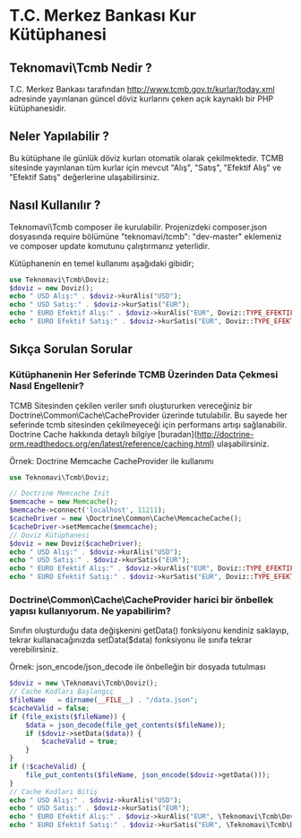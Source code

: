 # T.C. Merkez Bankası Kur Kütüphanesi
## Teknomavi\Tcmb Nedir ?
T.C. Merkez Bankası tarafından http://www.tcmb.gov.tr/kurlar/today.xml adresinde yayınlanan güncel döviz kurlarını çeken açık kaynaklı bir PHP kütüphanesidir.

## Neler Yapılabilir ?
Bu kütüphane ile günlük döviz kurları otomatik olarak çekilmektedir. 
TCMB sitesinde yayınlanan tüm kurlar için mevcut "Alış", "Satış", "Efektif Alış" ve "Efektif Satış" değerlerine ulaşabilirsiniz. 

## Nasıl Kullanılır ?
Teknomavi\Tcmb composer ile kurulabilir. 
Projenizdeki composer.json dosyasında require bölümüne "teknomavi/tcmb": "dev-master" eklemeniz ve composer update komutunu çalıştırmanız yeterlidir. 

Kütüphanenin en temel kullanımı aşağıdaki gibidir;
```php
use Teknomavi\Tcmb\Doviz;
$doviz = new Doviz();
echo " USD Alış:" . $doviz->kurAlis("USD");
echo " USD Satış:" . $doviz->kurSatis("EUR");
echo " EURO Efektif Alış:" . $doviz->kurAlis("EUR", Doviz::TYPE_EFEKTIFALIS);
echo " EURO Efektif Satış:" . $doviz->kurSatis("EUR", Doviz::TYPE_EFEKTIFSATIS);

```

## Sıkça Sorulan Sorular
### Kütüphanenin Her Seferinde TCMB Üzerinden Data Çekmesi Nasıl Engellenir?
TCMB Sitesinden çekilen veriler sınıfı oluştururken vereceğiniz bir Doctrine\Common\Cache\CacheProvider üzerinde tutulabilir. 
Bu sayede her seferinde tcmb sitesinden çekilmeyeceği için performans artışı sağlanabilir.
Doctrine Cache hakkında detaylı bilgiye [buradan](http://doctrine-orm.readthedocs.org/en/latest/reference/caching.html} ulaşabilirsiniz.

Örnek: Doctrine Memcache CacheProvider ile kullanımı
```php
use Teknomavi\Tcmb\Doviz;

// Doctrine Memcache Init
$memcache = new Memcache();
$memcache->connect('localhost', 11211);
$cacheDriver = new \Doctrine\Common\Cache\MemcacheCache();
$cacheDriver->setMemcache($memcache);
// Doviz Kütüphanesi
$doviz = new Doviz($cacheDriver);
echo " USD Alış:" . $doviz->kurAlis("USD");
echo " USD Satış:" . $doviz->kurSatis("EUR");
echo " EURO Efektif Alış:" . $doviz->kurAlis("EUR", Doviz::TYPE_EFEKTIFALIS);
echo " EURO Efektif Satış:" . $doviz->kurSatis("EUR", Doviz::TYPE_EFEKTIFSATIS);

```

### Doctrine\Common\Cache\CacheProvider harici bir önbellek yapısı kullanıyorum. Ne yapabilirim?
Sınıfın oluşturduğu data değişkenini getData() fonksiyonu kendiniz saklayıp, tekrar kullanacağınızda setData($data) fonksiyonu ile sınıfa tekrar verebilirsiniz.
 
Örnek: json_encode/json_decode ile önbelleğin bir dosyada tutulması
```php
$doviz = new \Teknomavi\Tcmb\Doviz();
// Cache Kodları Başlangıç
$fileName   = dirname(__FILE__) . "/data.json";
$cacheValid = false;
if (file_exists($fileName)) {
    $data = json_decode(file_get_contents($fileName));
    if ($doviz->setData($data)) {
        $cacheValid = true;
    }
}
if (!$cacheValid) {
    file_put_contents($fileName, json_encode($doviz->getData()));
}
// Cache Kodları Bitiş
echo " USD Alış:" . $doviz->kurAlis("USD");
echo " USD Satış:" . $doviz->kurSatis("EUR");
echo " EURO Efektif Alış:" . $doviz->kurAlis("EUR", \Teknomavi\Tcmb\Doviz::TYPE_EFEKTIFALIS);
echo " EURO Efektif Satış:" . $doviz->kurSatis("EUR", \Teknomavi\Tcmb\Doviz::TYPE_EFEKTIFSATIS);

```
